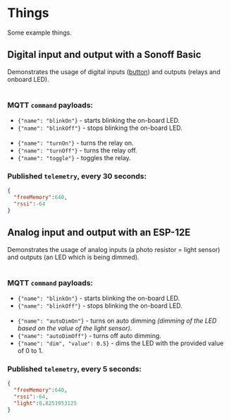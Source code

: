 # Things
Some example things.

## Digital input and output with a Sonoff Basic
Demonstrates the usage of digital inputs ([button](https://www.espruino.com/Button)) and outputs (relays and onboard LED).
<br/><br/>
### MQTT `command` payloads:
 - `{"name": "blinkOn"}` - starts blinking the on-board LED.
 - `{"name": "blinkOff"}` - stops blinking the on-board LED. 
<br/><br/>
 - `{"name": "turnOn"}` - turns the relay on. 
 - `{"name": "turnOff"}` - turns the relay off. 
 - `{"name": "toggle"}` - toggles the relay. 
### Published `telemetry`, every 30 seconds:
``` json
{
  "freeMemory":640,
  "rssi":-64
}
```
## Analog input and output with an ESP-12E
Demonstrates the usage of analog inputs (a photo resistor = light sensor) and outputs (an LED which is being dimmed).
<br/><br/>
### MQTT `command` payloads:
 - `{"name": "blinkOn"}` - starts blinking the on-board LED.
 - `{"name": "blinkOff"}` - stops blinking the on-board LED. 
<br/><br/>
 - `{"name": "autoDimOn"}` - turns on auto dimming *(dimming of the LED based on the value of the light sensor)*. 
 - `{"name": "autoDimOff"}` - turns off auto dimming. 
 - `{"name": "dim", "value": 0.5}` - dims the LED with the provided value of 0 to 1. 

### Published `telemetry`, every 5 seconds:
``` json
{
  "freeMemory":640,
  "rssi":-64,
  "light":0.8251953125
}
```
